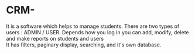 # CRM-
It is a software which helps to manage students. 
There are two types of users : ADMIN / USER. 
Depends how you log in you can add, modify, delete and make reports on students and users  
It has filters, paginary display, searching, and it's own database.
